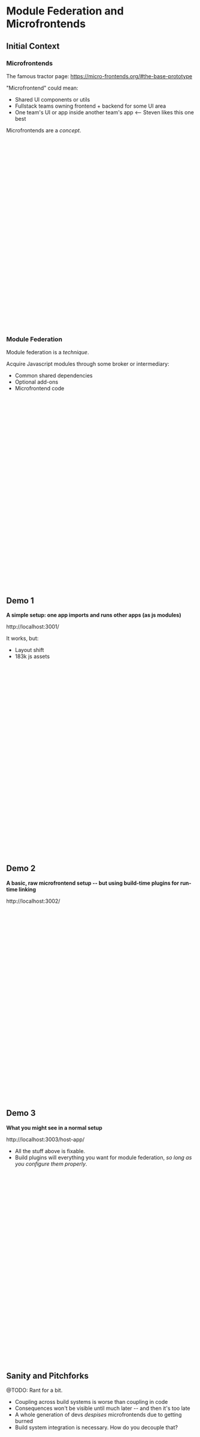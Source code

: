 # Module Federation and Microfrontends

## Initial Context

### Microfrontends

The famous tractor page: https://micro-frontends.org/#the-base-prototype

"Microfrontend" could mean:

- Shared UI components or utils
- Fullstack teams owning frontend + backend for some UI area
- One team's UI or app inside another team's app <-- Steven likes this one best

Microfrontends are a _concept_.

<img src="https://img.spacergif.org/spacer.gif" width="1" height="500">

### Module Federation

Module federation is a _technique_.

Acquire Javascript modules through some broker or intermediary:

- Common shared dependencies
- Optional add-ons
- Microfrontend code

<img src="https://img.spacergif.org/spacer.gif" width="1" height="500">

## Demo 1

**A simple setup: one app imports and runs other apps (as js modules)**

http://localhost:3001/

It works, but:

- Layout shift
- 183k js assets

<img src="https://img.spacergif.org/spacer.gif" width="1" height="500">

## Demo 2

**A basic, raw microfrontend setup -- but using build-time plugins for run-time linking**

http://localhost:3002/

<img src="https://img.spacergif.org/spacer.gif" width="1" height="500">

## Demo 3

**What you might see in a normal setup**

http://localhost:3003/host-app/

- All the stuff above is fixable.
- Build plugins will everything you want for module federation, _so long as you configure them properly_.

<img src="https://img.spacergif.org/spacer.gif" width="1" height="500">

## Sanity and Pitchforks

@TODO: Rant for a bit.

- Coupling across build systems is worse than coupling in code
- Consequences won't be visible until much later -- and then it's too late
- A whole generation of devs _despises_ microfrontends due to getting burned
- Build system integration is necessary. How do you decouple that?

<img src="https://img.spacergif.org/spacer.gif" width="1" height="500">

## Fun with the JS Console

http://localhost:3003/

<img src="https://img.spacergif.org/spacer.gif" width="1" height="500">

## Demo: Package-Wrapped Apps

http://localhost:3006/

Tl;dr:

- Do the build system work in a sibling project alongside the microfrontend
- Publish that as a npm package
- Bonus: easier integration, better dev experience

<img src="https://img.spacergif.org/spacer.gif" width="1" height="500">

## Things We Didn't Really Cover

- Import maps
- JS modules over time
- Interactions across app/microfrontend boundaries
- Styling across app/microfrontend boundaries
- Local development and CI
- SSR
- Frameworks built specifically for microfrontends or islands
